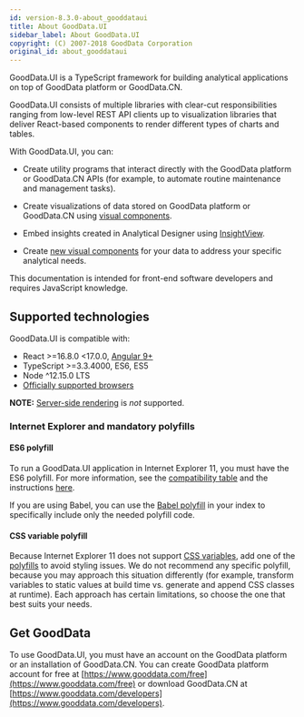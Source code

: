 ```yaml
---
id: version-8.3.0-about_gooddataui
title: About GoodData.UI
sidebar_label: About GoodData.UI
copyright: (C) 2007-2018 GoodData Corporation
original_id: about_gooddataui
---
```


GoodData.UI is a TypeScript framework for building analytical applications on top of GoodData platform or GoodData.CN.

GoodData.UI consists of multiple libraries with clear-cut responsibilities ranging from low-level REST API
clients up to visualization libraries that deliver React-based components to render different types of charts and tables.

With GoodData.UI, you can:

* Create utility programs that interact directly with the GoodData platform or GoodData.CN APIs (for example, to automate routine
  maintenance and management tasks).

* Create visualizations of data stored on GoodData platform or GoodData.CN using [visual components](10_vis__start_with_visual_components.md).

* Embed insights created in Analytical Designer using [InsightView](10_vis__insight_view.md).

* Create [new visual components](50_custom__create_new_visualization.md) for your data to address your specific analytical needs.

This documentation is intended for front-end software developers and requires JavaScript knowledge.

## Supported technologies

GoodData.UI is compatible with:

* React >=16.8.0 <17.0.0, [Angular 9+](30_tips__use_angular_2.x.md)
* TypeScript >=3.3.4000, ES6, ES5
* Node ^12.15.0 LTS
* [Officially supported browsers](https://help.gooddata.com/pages/viewpage.action?pageId=34340969)

**NOTE:** [Server-side rendering](https://github.com/reactjs/redux/blob/master/docs/recipes/ServerRendering.md) is *not* supported.

### Internet Explorer and mandatory polyfills

#### ES6 polyfill

To run a GoodData.UI application in Internet Explorer 11, you must have the ES6 polyfill. For more information, see the [compatibility table](http://kangax.github.io/compat-table/es6/) and the instructions [here](https://github.com/zloirock/core-js).

If you are using Babel, you can use the [Babel polyfill](https://babeljs.io/docs/usage/polyfill/) in your index to specifically include only the needed polyfill code.

#### CSS variable polyfill

Because Internet Explorer 11 does not support [CSS variables](https://developer.mozilla.org/en-US/docs/Web/CSS/var), add one of the [polyfills](https://github.com/search?q=css+variables+polyfill) to avoid styling issues. We do not recommend any specific polyfill, because you may approach this situation differently (for example, transform variables to static values at build time vs. generate and append CSS classes at runtime). Each approach has certain limitations, so choose the one that best suits your needs.

## Get GoodData

To use GoodData.UI, you must have an account on the GoodData platform or an installation of GoodData.CN. You can 
create GoodData platform account for free at [https://www.gooddata.com/free](https://www.gooddata.com/free) or download GoodData.CN at [https://www.gooddata.com/developers](https://www.gooddata.com/developers).
